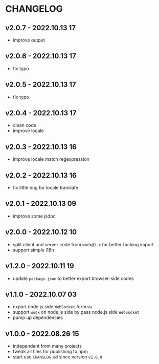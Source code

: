 # CHANGELOG

## v2.0.7 - 2022.10.13 17
* improve output


## v2.0.6 - 2022.10.13 17
* fix typo


## v2.0.5 - 2022.10.13 17
* fix typo


## v2.0.4 - 2022.10.13 17
* clean code
* improve locale


## v2.0.3 - 2022.10.13 16
* improve locale match regexpression


## v2.0.2 - 2022.10.13 16
* fix little bug for locale translate


## v2.0.1 - 2022.10.13 09
* improve some jsdoc


## v2.0.0 - 2022.10.12 10
* split client and server code from `wock@1.x` for better fucking import
* support simple i18n


## v1.2.0 - 2022.10.11 19
* update `package.json` to better export browser-side codes


## v1.1.0 - 2022.10.07 03
* export node.js side `WebSocket` form `ws`
* support `wock` on node.js side by pass node.js side `WebSocket`
* pump up dependencies


## v1.0.0 - 2022.08.26 15
* independent from many projects
* tweak all files for publishing to npm
* start use `CHANGLOG.md` since version `v1.0.0`
